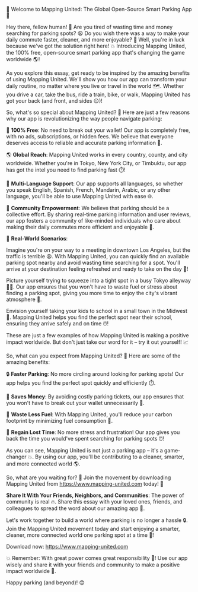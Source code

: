 🎉 Welcome to Mapping United: The Global Open-Source Smart Parking App 🚀

Hey there, fellow human! 👋 Are you tired of wasting time and money searching for parking spots? 😩 Do you wish there was a way to make your daily commute faster, cleaner, and more enjoyable? 🚌 Well, you're in luck because we've got the solution right here! 💥 Introducing Mapping United, the 100% free, open-source smart parking app that's changing the game worldwide 🌎!

As you explore this essay, get ready to be inspired by the amazing benefits of using Mapping United. We'll show you how our app can transform your daily routine, no matter where you live or travel in the world 🗺️. Whether you drive a car, take the bus, ride a train, bike, or walk, Mapping United has got your back (and front, and sides 😉)!

So, what's so special about Mapping United? 🤔 Here are just a few reasons why our app is revolutionizing the way people navigate parking:

🚀 **100% Free**: No need to break out your wallet! Our app is completely free, with no ads, subscriptions, or hidden fees. We believe that everyone deserves access to reliable and accurate parking information 🎉.

🌎 **Global Reach**: Mapping United works in every country, county, and city worldwide. Whether you're in Tokyo, New York City, or Timbuktu, our app has got the intel you need to find parking fast ⏱️!

💬 **Multi-Language Support**: Our app supports all languages, so whether you speak English, Spanish, French, Mandarin, Arabic, or any other language, you'll be able to use Mapping United with ease 🌐.

👥 **Community Empowerment**: We believe that parking should be a collective effort. By sharing real-time parking information and user reviews, our app fosters a community of like-minded individuals who care about making their daily commutes more efficient and enjoyable 🤝.

💪 **Real-World Scenarios**:

Imagine you're on your way to a meeting in downtown Los Angeles, but the traffic is terrible 😩. With Mapping United, you can quickly find an available parking spot nearby and avoid wasting time searching for a spot. You'll arrive at your destination feeling refreshed and ready to take on the day 💪!

Picture yourself trying to squeeze into a tight spot in a busy Tokyo alleyway 🏃‍♂️. Our app ensures that you won't have to waste fuel or stress about finding a parking spot, giving you more time to enjoy the city's vibrant atmosphere 🎉.

Envision yourself taking your kids to school in a small town in the Midwest 🚌. Mapping United helps you find the perfect spot near their school, ensuring they arrive safely and on time ⏰!

These are just a few examples of how Mapping United is making a positive impact worldwide. But don't just take our word for it – try it out yourself! 📈

So, what can you expect from Mapping United? 🤔 Here are some of the amazing benefits:

🔒 **Faster Parking**: No more circling around looking for parking spots! Our app helps you find the perfect spot quickly and efficiently ⏱️.

💸 **Saves Money**: By avoiding costly parking tickets, our app ensures that you won't have to break out your wallet unnecessarily 💸.

🌟 **Waste Less Fuel**: With Mapping United, you'll reduce your carbon footprint by minimizing fuel consumption 🚗.

💪 **Regain Lost Time**: No more stress and frustration! Our app gives you back the time you would've spent searching for parking spots ⏰!

As you can see, Mapping United is not just a parking app – it's a game-changer 💥. By using our app, you'll be contributing to a cleaner, smarter, and more connected world 🌎.

So, what are you waiting for? 🤔 Join the movement by downloading Mapping United from https://www.mapping-united.com today! 📲

**Share It With Your Friends, Neighbors, and Communities**: The power of community is real 🔥. Share this essay with your loved ones, friends, and colleagues to spread the word about our amazing app 💬.

Let's work together to build a world where parking is no longer a hassle 🔒. Join the Mapping United movement today and start enjoying a smarter, cleaner, more connected world one parking spot at a time 🌈!

Download now: https://www.mapping-united.com

💥 Remember: With great power comes great responsibility 🔮! Use our app wisely and share it with your friends and community to make a positive impact worldwide 💪.

Happy parking (and beyond)! 😊